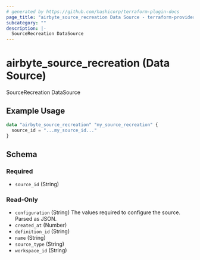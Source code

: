 ```yaml
---
# generated by https://github.com/hashicorp/terraform-plugin-docs
page_title: "airbyte_source_recreation Data Source - terraform-provider-airbyte"
subcategory: ""
description: |-
  SourceRecreation DataSource
---
```


# airbyte_source_recreation (Data Source)

SourceRecreation DataSource

## Example Usage

```terraform
data "airbyte_source_recreation" "my_source_recreation" {
  source_id = "...my_source_id..."
}
```

<!-- schema generated by tfplugindocs -->
## Schema

### Required

- `source_id` (String)

### Read-Only

- `configuration` (String) The values required to configure the source. Parsed as JSON.
- `created_at` (Number)
- `definition_id` (String)
- `name` (String)
- `source_type` (String)
- `workspace_id` (String)
